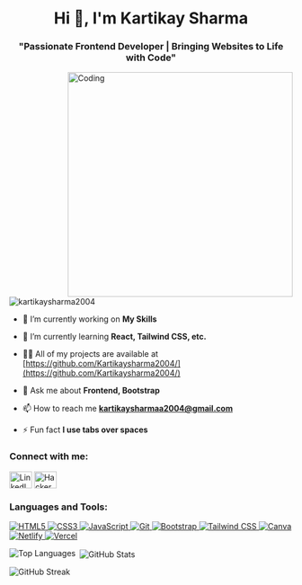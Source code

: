 <h1 align="center">Hi 👋, I'm Kartikay Sharma</h1>
<h3 align="center">"Passionate Frontend Developer | Bringing Websites to Life with Code"</h3>
<img align="right" alt="Coding" width="400" src="https://cdn.dribbble.com/users/1162077/screenshots/3848914/programmer.gif">

<p align="left"> <img src="https://komarev.com/ghpvc/?username=kartikaysharma2004&label=Profile%20views&color=0e75b6&style=flat" alt="kartikaysharma2004" /> </p>

- 🔭 I’m currently working on **My Skills**

- 🌱 I’m currently learning **React, Tailwind CSS, etc.**

- 👨‍💻 All of my projects are available at [https://github.com/Kartikaysharma2004/](https://github.com/Kartikaysharma2004/)

- 💬 Ask me about **Frontend, Bootstrap**

- 📫 How to reach me **kartikaysharmaa2004@gmail.com**

- ⚡ Fun fact **I use tabs over spaces**

<h3 align="left">Connect with me:</h3>
<p align="left">
<a href="https://www.linkedin.com/in/kartikay-sharma2004/" target="blank"><img align="center" src="https://raw.githubusercontent.com/rahuldkjain/github-profile-readme-generator/master/src/images/icons/Social/linked-in-alt.svg" alt="LinkedIn" height="30" width="40" /></a>
<a href="https://www.hackerrank.com/profile/kartikaysharmaa1" target="blank"><img align="center" src="https://raw.githubusercontent.com/rahuldkjain/github-profile-readme-generator/master/src/images/icons/Social/hackerrank.svg" alt="HackerRank" height="30" width="40" /></a>
</p>

<h3 align="left">Languages and Tools:</h3>
<p align="left">
  <a href="https://www.w3.org/html/" target="_blank" rel="noreferrer">
    <img src="https://img.shields.io/badge/html-%23000000.svg?style=for-the-badge&logo=html5&logoColor=red" alt="HTML5" />
  </a>
  <a href="https://www.w3schools.com/css/" target="_blank" rel="noreferrer">
    <img src="https://img.shields.io/badge/css-%23000000.svg?style=for-the-badge&logo=css3&logoColor=blue" alt="CSS3" />
  </a>
  <a href="https://developer.mozilla.org/en-US/docs/Web/JavaScript" target="_blank" rel="noreferrer">
    <img src="https://img.shields.io/badge/javascript-%23323330.svg?style=for-the-badge&logo=javascript&logoColor=%23F7DF1E" alt="JavaScript" />
  </a>
  <a href="https://git-scm.com/" target="_blank" rel="noreferrer">
    <img src="https://img.shields.io/badge/git-%23F05033.svg?style=for-the-badge&logo=git&logoColor=white" alt="Git" />
  </a>
  <a href="https://getbootstrap.com/" target="_blank" rel="noreferrer">
  <img src="https://img.shields.io/badge/bootstrap-%238511FA.svg?style=for-the-badge&logo=bootstrap&logoColor=white" alt="Bootstrap" />
  </a>
  <a href="https://tailwindcss.com/" target="_blank" rel="noreferrer">
    <img src="https://img.shields.io/badge/tailwindcss-%2338B2AC.svg?style=for-the-badge&logo=tailwind-css&logoColor=white" alt="Tailwind CSS" />
  </a>
  <a href="https://www.canva.com/" target="_blank" rel="noreferrer">
  <img src="https://img.shields.io/badge/Canva-%2300C4CC.svg?style=for-the-badge&logo=Canva&logoColor=white" alt="Canva" />
  </a>
  <a href="https://www.netlify.com/" target="_blank" rel="noreferrer">
    <img src="https://img.shields.io/badge/netlify-%23000000.svg?style=for-the-badge&logo=netlify&logoColor=lightblue" alt= "Netlify" />
  </a>
  <a href="https://vercel.com/" target="_blank" rel="noreferrer">
    <img src="https://img.shields.io/badge/vercel-%23000000.svg?style=for-the-badge&logo=vercel&logoColor=white" alt= "Vercel" />
  </a>
</p>

<p><img align="left" src="https://github-readme-stats.vercel.app/api/top-langs?username=kartikaysharma2004&show_icons=true&locale=en&layout=compact" alt="Top Languages" /></p>

<p>&nbsp;<img align="center" src="https://github-readme-stats.vercel.app/api?username=kartikaysharma2004&show_icons=true&locale=en" alt="GitHub Stats" /></p>

<p><img align="center" src="https://github-readme-streak-stats.herokuapp.com/?user=kartikaysharma2004&" alt="GitHub Streak" /></p>
